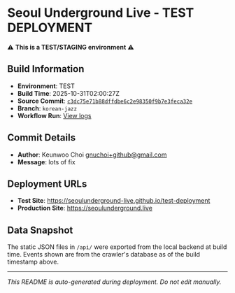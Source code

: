 # Seoul Underground Live - TEST DEPLOYMENT

⚠️ **This is a TEST/STAGING environment** ⚠️

## Build Information

- **Environment**: TEST
- **Build Time**: 2025-10-31T02:00:27Z
- **Source Commit**: [`c3dc75e71b88dffdbe6c2e98350f9b7e3feca32e`](https://github.com/keunwoochoi/seoulunderground.live/commit/c3dc75e71b88dffdbe6c2e98350f9b7e3feca32e)
- **Branch**: `korean-jazz`
- **Workflow Run**: [View logs](https://github.com/keunwoochoi/seoulunderground.live/actions/runs/18960396493)

## Commit Details

- **Author**: Keunwoo Choi <gnuchoi+github@gmail.com>
- **Message**: lots of fix

## Deployment URLs

- **Test Site**: https://seoulunderground-live.github.io/test-deployment
- **Production Site**: https://seoulunderground.live

## Data Snapshot

The static JSON files in `/api/` were exported from the local backend at build time.
Events shown are from the crawler's database as of the build timestamp above.

---

*This README is auto-generated during deployment. Do not edit manually.*
